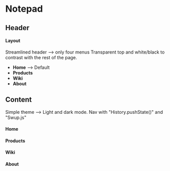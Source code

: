 # Notepad

## Header 

#### Layout

Streamlined header --> only four menus
Transparent top and white/black to contrast with the rest of the page. 

* **Home** --> Default
* **Products**
* **Wiki**
* **About**

## Content

Simple theme --> Light and dark mode.
Nav with "History.pushState()" and "Swup.js"

#### Home



#### Products



#### Wiki



#### About


